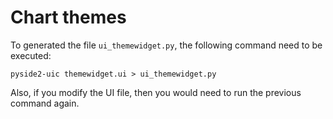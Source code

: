 # Chart themes

To generated the file `ui_themewidget.py`, the following
command need to be executed:

`pyside2-uic themewidget.ui > ui_themewidget.py`

Also, if you modify the UI file, then you would need
to run the previous command again.
